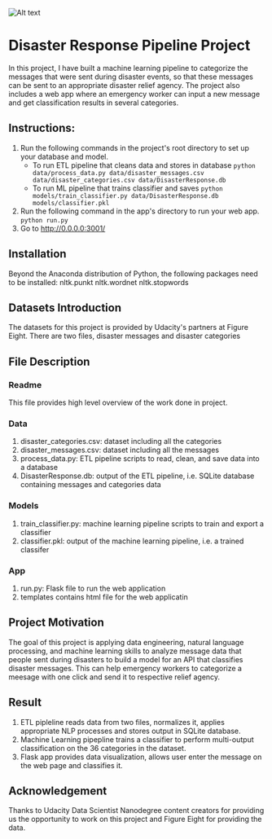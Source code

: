 ![Alt text](https://www.northeastern.edu/graduate/blog/wp-content/uploads/2019/02/Disaster-response-Hurrican-Harvey.jpg?raw=true "Disaster Response Systems")
# Disaster Response Pipeline Project
In this project, I have built a machine learning pipeline to categorize the messages that were sent during disaster events, so that these messages can be sent to an appropriate disaster relief agency.
The project also includes a web app where an emergency worker can input a new message and get classification results in several categories.
## Instructions:
1. Run the following commands in the project's root directory to set up your database and model.
    - To run ETL pipeline that cleans data and stores in database
        `python data/process_data.py data/disaster_messages.csv data/disaster_categories.csv data/DisasterResponse.db`
    - To run ML pipeline that trains classifier and saves
        `python models/train_classifier.py data/DisasterResponse.db models/classifier.pkl`
2. Run the following command in the app's directory to run your web app.
    `python run.py`
3. Go to http://0.0.0.0:3001/
## Installation
Beyond the Anaconda distribution of Python, the following packages need to be installed:
  nltk.punkt
  nltk.wordnet
  nltk.stopwords
## Datasets Introduction
The datasets for this project is provided by Udacity's partners at Figure Eight. There are two files, disaster messages and disaster categories
## File Description
### Readme
This file provides high level overview of the work done in project.
### Data
1. disaster_categories.csv: dataset including all the categories
2. disaster_messages.csv: dataset including all the messages
3. process_data.py: ETL pipeline scripts to read, clean, and save data into a database
4. DisasterResponse.db: output of the ETL pipeline, i.e. SQLite database containing messages and categories data
### Models
1. train_classifier.py: machine learning pipeline scripts to train and export a classifier
2. classifier.pkl: output of the machine learning pipeline, i.e. a trained classifer
### App
1. run.py: Flask file to run the web application
2. templates contains html file for the web applicatin
## Project Motivation
The goal of this project is applying data engineering, natural language processing, and machine learning skills to analyze message data that people sent during disasters to build a model for an API that classifies disaster messages. This can help emergency workers to categorize a meesage with one click and send it to respective relief agency.
## Result
1. ETL pipleline reads data from two files, normalizes it, applies appropriate NLP processes and stores output in SQLite database.
2. Machine Learning pipepline trains a classifier to perform multi-output classification on the 36 categories in the dataset.
3. Flask app provides data visualization, allows user enter the message on the web page and classifies it.
## Acknowledgement
Thanks to Udacity Data Scientist Nanodegree content creators for providing us the opportunity to work on this project and Figure Eight for providing the data.

